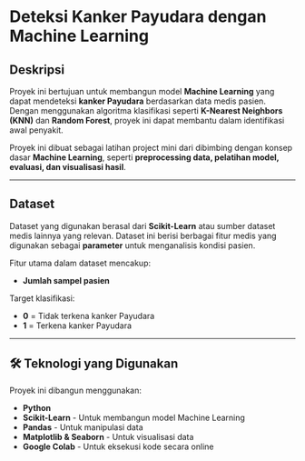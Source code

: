 # Deteksi Kanker Payudara dengan Machine Learning  

## Deskripsi  
Proyek ini bertujuan untuk membangun model **Machine Learning** yang dapat mendeteksi **kanker Payudara** berdasarkan data medis pasien.  
Dengan menggunakan algoritma klasifikasi seperti **K-Nearest Neighbors (KNN)** dan **Random Forest**, proyek ini dapat membantu dalam identifikasi awal penyakit.  

Proyek ini dibuat sebagai latihan project mini dari dibimbing dengan konsep dasar **Machine Learning**, seperti **preprocessing data, pelatihan model, evaluasi, dan visualisasi hasil**.  

---

## Dataset  
Dataset yang digunakan berasal dari **Scikit-Learn** atau sumber dataset medis lainnya yang relevan. Dataset ini berisi berbagai fitur medis yang digunakan sebagai **parameter** untuk menganalisis kondisi pasien.  

Fitur utama dalam dataset mencakup:  
- **Jumlah sampel pasien**

Target klasifikasi:  
- **0** = Tidak terkena kanker Payudara 
- **1** = Terkena kanker Payudara  

---

## 🛠 Teknologi yang Digunakan  
Proyek ini dibangun menggunakan:  
- **Python**  
- **Scikit-Learn** - Untuk membangun model Machine Learning  
- **Pandas** - Untuk manipulasi data  
- **Matplotlib & Seaborn** - Untuk visualisasi data  
- **Google Colab** - Untuk eksekusi kode secara online  
